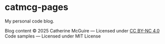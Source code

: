 # catmcg-pages
My personal code blog.

Blog content © 2025 Catherine McGuire — Licensed under [CC BY-NC 4.0](https://creativecommons.org/licenses/by-nc/4.0/)
Code samples — Licensed under MIT License

